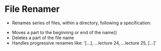 # File Renamer

* Renames series of files, within a directory, following a specification:
- Moves a part to the beginning or end of the name()
- Deletes a part of the file name
- Handles progressive renames like: ‘[…], …lecture 24, …lecture 25, […]’